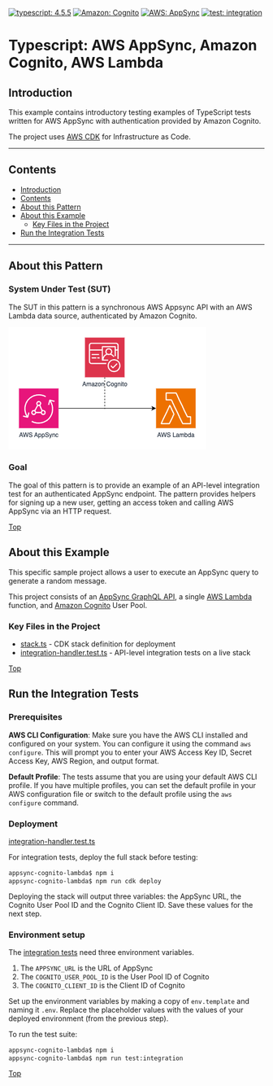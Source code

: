 [![typescript: 4.5.5](https://badgen.net/badge/Built%20With/TypeScript/blue9)](https://badgen.net/badge/Built%20With/TypeScript/blue9)
[![Amazon: Cognito](https://img.shields.io/badge/Amazon-Cognito-blueviolet)](https://img.shields.io/badge/Amazon-Cognito-blueviolet)
[![AWS: AppSync](https://img.shields.io/badge/AWS-AppSync-blueviolet)](https://img.shields.io/badge/Amazon-Cognito-blueviolet)
[![test: integration](https://img.shields.io/badge/Test-Integration-yellow)](https://img.shields.io/badge/Test-Integration-yellow)

# Typescript: AWS AppSync, Amazon Cognito, AWS Lambda

## Introduction

This example contains introductory testing examples of TypeScript tests written for AWS AppSync with authentication provided by Amazon Cognito.

The project uses [AWS CDK](https://aws.amazon.com/cdk/) for Infrastructure as Code.

---

## Contents

-   [Introduction](#introduction)
-   [Contents](#contents)
-   [About this Pattern](#about-this-pattern)
-   [About this Example](#about-this-example)
    -   [Key Files in the Project](#key-files-in-the-project)
-   [Run the Integration Tests](#run-the-integration-tests)

---

## About this Pattern

### System Under Test (SUT)

The SUT in this pattern is a synchronous AWS Appsync API with an AWS Lambda data source, authenticated by Amazon Cognito.

![Architecture](images/architecture.png)

### Goal

The goal of this pattern is to provide an example of an API-level integration test for an authenticated AppSync endpoint. The pattern provides helpers for signing up a new user, getting an access token and calling AWS AppSync via an HTTP request.

[Top](#contents)

## About this Example

This specific sample project allows a user to execute an AppSync query to generate a random message.

This project consists of an [AppSync GraphQL API](https://aws.amazon.com/appsync/), a single [AWS Lambda](https://aws.amazon.com/lambda) function, and [Amazon Cognito](https://aws.amazon.com/cognito) User Pool.

### Key Files in the Project

-   [stack.ts](lib/stack.ts) - CDK stack definition for deployment
-   [integration-handler.test.ts](tests/integration/integration-handler.test.ts) - API-level integration tests on a live stack

[Top](#contents)

## Run the Integration Tests

### Prerequisites

**AWS CLI Configuration**: Make sure you have the AWS CLI installed and configured on your system. You can configure it using the command `aws configure`. This will prompt you to enter your AWS Access Key ID, Secret Access Key, AWS Region, and output format.

**Default Profile**: The tests assume that you are using your default AWS CLI profile. If you have multiple profiles, you can set the default profile in your AWS configuration file or switch to the default profile using the `aws configure` command.

### Deployment

[integration-handler.test.ts](tests/integration/integration-handler.test.ts)

For integration tests, deploy the full stack before testing:

```shell
appsync-cognito-lambda$ npm i
appsync-cognito-lambda$ npm run cdk deploy
```

Deploying the stack will output three variables: the AppSync URL, the Cognito User Pool ID and the Cognito Client ID. Save these values for the next step.

### Environment setup

The [integration tests](tests/integration/integration-handler.test.ts) need three environment variables.

1. The `APPSYNC_URL` is the URL of AppSync
2. The `COGNITO_USER_POOL_ID` is the User Pool ID of Cognito
3. The `COGNITO_CLIENT_ID` is the Client ID of Cognito

Set up the environment variables by making a copy of `env.template` and naming it `.env`. Replace the placeholder values with the values of your deployed environment (from the previous step).

To run the test suite:

```shell
appsync-cognito-lambda$ npm i
appsync-cognito-lambda$ npm run test:integration
```

[Top](#contents)
